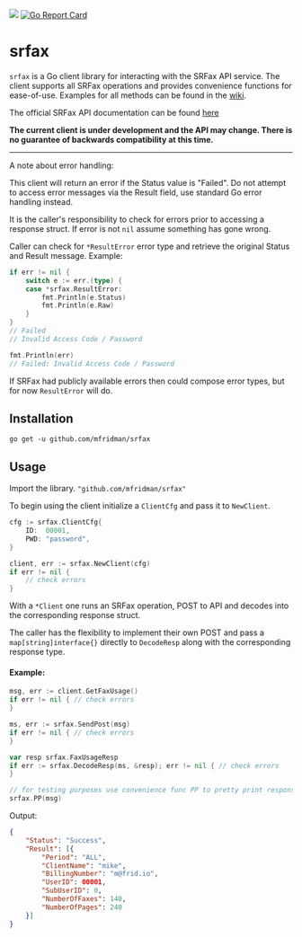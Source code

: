 [![](https://godoc.org/github.com/mfridman/srfax?status.svg)](http://godoc.org/github.com/mfridman/srfax)
[![Go Report Card](https://goreportcard.com/badge/github.com/mfridman/srfax)](https://goreportcard.com/report/github.com/mfridman/srfax)
# srfax

`srfax` is a Go client library for interacting with the SRFax API service. The client supports all SRFax operations and provides convenience functions for ease-of-use. Examples for all methods can be found in the [wiki](https://github.com/mfridman/srfax/wiki).

The official SRFax API documentation can be found [here](https://www.srfax.com/api-page/getting-started/)

**The current client is under development and the API may change. There is no guarantee of backwards compatibility at this time.**

---

A note about error handling:

This client will return an error if the Status value is "Failed". Do not attempt to access error messages via the Result field, use standard Go error handling instead.

It is the caller's responsibility to check for errors prior to accessing a response struct. If error is not `nil` assume something has gone wrong.

Caller can check for `*ResultError` error type and retrieve the original Status and Result message. Example:

```go
if err != nil {
	switch e := err.(type) {
	case *srfax.ResultError:
		fmt.Println(e.Status)
		fmt.Println(e.Raw)
	}
}
// Failed
// Invalid Access Code / Password

fmt.Println(err)
// Failed: Invalid Access Code / Password
```

If SRFax had publicly available errors then could compose error types, but for now `ResultError` will do.

## Installation

    go get -u github.com/mfridman/srfax

## Usage

Import the library. `"github.com/mfridman/srfax"`

To begin using the client initialize a `ClientCfg` and pass it to `NewClient`.

```go
cfg := srfax.ClientCfg{
    ID:  00001,
    PWD: "password",
}

client, err := srfax.NewClient(cfg)
if err != nil {
    // check errors
}
```

With a `*Client` one runs an SRFax operation, POST to API and decodes into the corresponding response struct.

The caller has the flexibility to implement their own POST and pass a `map[string]interface{}` directly to `DecodeResp` along with the corresponding response type.

#### Example:

```go
msg, err := client.GetFaxUsage() 
if err != nil { // check errors 
}

ms, err := srfax.SendPost(msg)
if err != nil { // check errors
}

var resp srfax.FaxUsageResp
if err := srfax.DecodeResp(ms, &resp); err != nil { // check errors
}

// for testing purposes use convenience func PP to pretty print response to terminal.
srfax.PP(msg)
```
Output:
```json
{
    "Status": "Success",
    "Result": [{
        "Period": "ALL",
        "ClientName": "mike",
        "BillingNumber": "m@frid.io",
        "UserID": 00001,
        "SubUserID": 0,
        "NumberOfFaxes": 140,
        "NumberOfPages": 240
    }]
}
```
